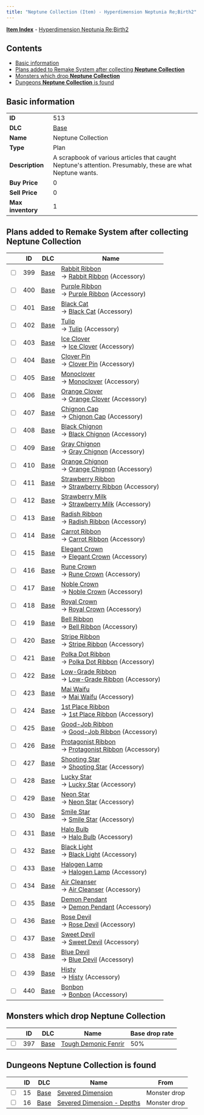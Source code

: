 ```yaml
---
title: "Neptune Collection (Item) - Hyperdimension Neptunia Re;Birth2"
---
```


[**Item Index**](/neptunia/rb2/item/index.html) - [Hyperdimension Neptunia Re;Birth2](/neptunia/rb2)

## Contents

- [Basic information](#basic-information)
- [Plans added to Remake System after collecting **Neptune Collection**](#plans-added-to-remake-system-after-collecting-neptune-collection)
- [Monsters which drop **Neptune Collection**](#monsters-which-drop-neptune-collection)
- [Dungeons **Neptune Collection** is found](#dungeons-neptune-collection-is-found)

## Basic information

|   |   |
| -- | -- |
| **ID** | 513 |
| **DLC** | [Base](/neptunia/rb2/dlc/0-base.html) |
| **Name** | Neptune Collection |
| **Type** | Plan |
| **Description** | A scrapbook of various articles that caught Neptune's attention. Presumably, these are what Neptune wants. |
| **Buy Price** | 0 |
| **Sell Price** | 0 |
| **Max inventory** | 1 |

## Plans added to Remake System after collecting **Neptune Collection**

|    | ID | DLC | Name |
| -- | -- | --- | ---- |
| <input type="checkbox" id="rb2-remake-0-399" class="trackbox" /> | 399 | [Base](/neptunia/rb2/dlc/0-base.html) | [Rabbit Ribbon](/neptunia/rb2/remake/0-399-rabbit-ribbon.html)<br />→ [Rabbit Ribbon](/neptunia/rb2/item/0-2316-rabbit-ribbon.html) (Accessory) |
| <input type="checkbox" id="rb2-remake-0-400" class="trackbox" /> | 400 | [Base](/neptunia/rb2/dlc/0-base.html) | [Purple Ribbon](/neptunia/rb2/remake/0-400-purple-ribbon.html)<br />→ [Purple Ribbon](/neptunia/rb2/item/0-2317-purple-ribbon.html) (Accessory) |
| <input type="checkbox" id="rb2-remake-0-401" class="trackbox" /> | 401 | [Base](/neptunia/rb2/dlc/0-base.html) | [Black Cat](/neptunia/rb2/remake/0-401-black-cat.html)<br />→ [Black Cat](/neptunia/rb2/item/0-2318-black-cat.html) (Accessory) |
| <input type="checkbox" id="rb2-remake-0-402" class="trackbox" /> | 402 | [Base](/neptunia/rb2/dlc/0-base.html) | [Tulip](/neptunia/rb2/remake/0-402-tulip.html)<br />→ [Tulip](/neptunia/rb2/item/0-2319-tulip.html) (Accessory) |
| <input type="checkbox" id="rb2-remake-0-403" class="trackbox" /> | 403 | [Base](/neptunia/rb2/dlc/0-base.html) | [Ice Clover](/neptunia/rb2/remake/0-403-ice-clover.html)<br />→ [Ice Clover](/neptunia/rb2/item/0-2320-ice-clover.html) (Accessory) |
| <input type="checkbox" id="rb2-remake-0-404" class="trackbox" /> | 404 | [Base](/neptunia/rb2/dlc/0-base.html) | [Clover Pin](/neptunia/rb2/remake/0-404-clover-pin.html)<br />→ [Clover Pin](/neptunia/rb2/item/0-2321-clover-pin.html) (Accessory) |
| <input type="checkbox" id="rb2-remake-0-405" class="trackbox" /> | 405 | [Base](/neptunia/rb2/dlc/0-base.html) | [Monoclover](/neptunia/rb2/remake/0-405-monoclover.html)<br />→ [Monoclover](/neptunia/rb2/item/0-2322-monoclover.html) (Accessory) |
| <input type="checkbox" id="rb2-remake-0-406" class="trackbox" /> | 406 | [Base](/neptunia/rb2/dlc/0-base.html) | [Orange Clover](/neptunia/rb2/remake/0-406-orange-clover.html)<br />→ [Orange Clover](/neptunia/rb2/item/0-2323-orange-clover.html) (Accessory) |
| <input type="checkbox" id="rb2-remake-0-407" class="trackbox" /> | 407 | [Base](/neptunia/rb2/dlc/0-base.html) | [Chignon Cap](/neptunia/rb2/remake/0-407-chignon-cap.html)<br />→ [Chignon Cap](/neptunia/rb2/item/0-2324-chignon-cap.html) (Accessory) |
| <input type="checkbox" id="rb2-remake-0-408" class="trackbox" /> | 408 | [Base](/neptunia/rb2/dlc/0-base.html) | [Black Chignon](/neptunia/rb2/remake/0-408-black-chignon.html)<br />→ [Black Chignon](/neptunia/rb2/item/0-2325-black-chignon.html) (Accessory) |
| <input type="checkbox" id="rb2-remake-0-409" class="trackbox" /> | 409 | [Base](/neptunia/rb2/dlc/0-base.html) | [Gray Chignon](/neptunia/rb2/remake/0-409-gray-chignon.html)<br />→ [Gray Chignon](/neptunia/rb2/item/0-2326-gray-chignon.html) (Accessory) |
| <input type="checkbox" id="rb2-remake-0-410" class="trackbox" /> | 410 | [Base](/neptunia/rb2/dlc/0-base.html) | [Orange Chignon](/neptunia/rb2/remake/0-410-orange-chignon.html)<br />→ [Orange Chignon](/neptunia/rb2/item/0-2327-orange-chignon.html) (Accessory) |
| <input type="checkbox" id="rb2-remake-0-411" class="trackbox" /> | 411 | [Base](/neptunia/rb2/dlc/0-base.html) | [Strawberry Ribbon](/neptunia/rb2/remake/0-411-strawberry-ribbon.html)<br />→ [Strawberry Ribbon](/neptunia/rb2/item/0-2328-strawberry-ribbon.html) (Accessory) |
| <input type="checkbox" id="rb2-remake-0-412" class="trackbox" /> | 412 | [Base](/neptunia/rb2/dlc/0-base.html) | [Strawberry Milk](/neptunia/rb2/remake/0-412-strawberry-milk.html)<br />→ [Strawberry Milk](/neptunia/rb2/item/0-2329-strawberry-milk.html) (Accessory) |
| <input type="checkbox" id="rb2-remake-0-413" class="trackbox" /> | 413 | [Base](/neptunia/rb2/dlc/0-base.html) | [Radish Ribbon](/neptunia/rb2/remake/0-413-radish-ribbon.html)<br />→ [Radish Ribbon](/neptunia/rb2/item/0-2330-radish-ribbon.html) (Accessory) |
| <input type="checkbox" id="rb2-remake-0-414" class="trackbox" /> | 414 | [Base](/neptunia/rb2/dlc/0-base.html) | [Carrot Ribbon](/neptunia/rb2/remake/0-414-carrot-ribbon.html)<br />→ [Carrot Ribbon](/neptunia/rb2/item/0-2331-carrot-ribbon.html) (Accessory) |
| <input type="checkbox" id="rb2-remake-0-415" class="trackbox" /> | 415 | [Base](/neptunia/rb2/dlc/0-base.html) | [Elegant Crown](/neptunia/rb2/remake/0-415-elegant-crown.html)<br />→ [Elegant Crown](/neptunia/rb2/item/0-2332-elegant-crown.html) (Accessory) |
| <input type="checkbox" id="rb2-remake-0-416" class="trackbox" /> | 416 | [Base](/neptunia/rb2/dlc/0-base.html) | [Rune Crown](/neptunia/rb2/remake/0-416-rune-crown.html)<br />→ [Rune Crown](/neptunia/rb2/item/0-2333-rune-crown.html) (Accessory) |
| <input type="checkbox" id="rb2-remake-0-417" class="trackbox" /> | 417 | [Base](/neptunia/rb2/dlc/0-base.html) | [Noble Crown](/neptunia/rb2/remake/0-417-noble-crown.html)<br />→ [Noble Crown](/neptunia/rb2/item/0-2334-noble-crown.html) (Accessory) |
| <input type="checkbox" id="rb2-remake-0-418" class="trackbox" /> | 418 | [Base](/neptunia/rb2/dlc/0-base.html) | [Royal Crown](/neptunia/rb2/remake/0-418-royal-crown.html)<br />→ [Royal Crown](/neptunia/rb2/item/0-2335-royal-crown.html) (Accessory) |
| <input type="checkbox" id="rb2-remake-0-419" class="trackbox" /> | 419 | [Base](/neptunia/rb2/dlc/0-base.html) | [Bell Ribbon](/neptunia/rb2/remake/0-419-bell-ribbon.html)<br />→ [Bell Ribbon](/neptunia/rb2/item/0-2336-bell-ribbon.html) (Accessory) |
| <input type="checkbox" id="rb2-remake-0-420" class="trackbox" /> | 420 | [Base](/neptunia/rb2/dlc/0-base.html) | [Stripe Ribbon](/neptunia/rb2/remake/0-420-stripe-ribbon.html)<br />→ [Stripe Ribbon](/neptunia/rb2/item/0-2337-stripe-ribbon.html) (Accessory) |
| <input type="checkbox" id="rb2-remake-0-421" class="trackbox" /> | 421 | [Base](/neptunia/rb2/dlc/0-base.html) | [Polka Dot Ribbon](/neptunia/rb2/remake/0-421-polka-dot-ribbon.html)<br />→ [Polka Dot Ribbon](/neptunia/rb2/item/0-2338-polka-dot-ribbon.html) (Accessory) |
| <input type="checkbox" id="rb2-remake-0-422" class="trackbox" /> | 422 | [Base](/neptunia/rb2/dlc/0-base.html) | [Low-Grade Ribbon](/neptunia/rb2/remake/0-422-low-grade-ribbon.html)<br />→ [Low-Grade Ribbon](/neptunia/rb2/item/0-2339-low-grade-ribbon.html) (Accessory) |
| <input type="checkbox" id="rb2-remake-0-423" class="trackbox" /> | 423 | [Base](/neptunia/rb2/dlc/0-base.html) | [Mai Waifu](/neptunia/rb2/remake/0-423-mai-waifu.html)<br />→ [Mai Waifu](/neptunia/rb2/item/0-2340-mai-waifu.html) (Accessory) |
| <input type="checkbox" id="rb2-remake-0-424" class="trackbox" /> | 424 | [Base](/neptunia/rb2/dlc/0-base.html) | [1st Place Ribbon](/neptunia/rb2/remake/0-424-1st-place-ribbon.html)<br />→ [1st Place Ribbon](/neptunia/rb2/item/0-2341-1st-place-ribbon.html) (Accessory) |
| <input type="checkbox" id="rb2-remake-0-425" class="trackbox" /> | 425 | [Base](/neptunia/rb2/dlc/0-base.html) | [Good-Job Ribbon](/neptunia/rb2/remake/0-425-good-job-ribbon.html)<br />→ [Good-Job Ribbon](/neptunia/rb2/item/0-2342-good-job-ribbon.html) (Accessory) |
| <input type="checkbox" id="rb2-remake-0-426" class="trackbox" /> | 426 | [Base](/neptunia/rb2/dlc/0-base.html) | [Protagonist Ribbon](/neptunia/rb2/remake/0-426-protagonist-ribbon.html)<br />→ [Protagonist Ribbon](/neptunia/rb2/item/0-2343-protagonist-ribbon.html) (Accessory) |
| <input type="checkbox" id="rb2-remake-0-427" class="trackbox" /> | 427 | [Base](/neptunia/rb2/dlc/0-base.html) | [Shooting Star](/neptunia/rb2/remake/0-427-shooting-star.html)<br />→ [Shooting Star](/neptunia/rb2/item/0-2344-shooting-star.html) (Accessory) |
| <input type="checkbox" id="rb2-remake-0-428" class="trackbox" /> | 428 | [Base](/neptunia/rb2/dlc/0-base.html) | [Lucky Star](/neptunia/rb2/remake/0-428-lucky-star.html)<br />→ [Lucky Star](/neptunia/rb2/item/0-2345-lucky-star.html) (Accessory) |
| <input type="checkbox" id="rb2-remake-0-429" class="trackbox" /> | 429 | [Base](/neptunia/rb2/dlc/0-base.html) | [Neon Star](/neptunia/rb2/remake/0-429-neon-star.html)<br />→ [Neon Star](/neptunia/rb2/item/0-2346-neon-star.html) (Accessory) |
| <input type="checkbox" id="rb2-remake-0-430" class="trackbox" /> | 430 | [Base](/neptunia/rb2/dlc/0-base.html) | [Smile Star](/neptunia/rb2/remake/0-430-smile-star.html)<br />→ [Smile Star](/neptunia/rb2/item/0-2347-smile-star.html) (Accessory) |
| <input type="checkbox" id="rb2-remake-0-431" class="trackbox" /> | 431 | [Base](/neptunia/rb2/dlc/0-base.html) | [Halo Bulb](/neptunia/rb2/remake/0-431-halo-bulb.html)<br />→ [Halo Bulb](/neptunia/rb2/item/0-2348-halo-bulb.html) (Accessory) |
| <input type="checkbox" id="rb2-remake-0-432" class="trackbox" /> | 432 | [Base](/neptunia/rb2/dlc/0-base.html) | [Black Light](/neptunia/rb2/remake/0-432-black-light.html)<br />→ [Black Light](/neptunia/rb2/item/0-2349-black-light.html) (Accessory) |
| <input type="checkbox" id="rb2-remake-0-433" class="trackbox" /> | 433 | [Base](/neptunia/rb2/dlc/0-base.html) | [Halogen Lamp](/neptunia/rb2/remake/0-433-halogen-lamp.html)<br />→ [Halogen Lamp](/neptunia/rb2/item/0-2350-halogen-lamp.html) (Accessory) |
| <input type="checkbox" id="rb2-remake-0-434" class="trackbox" /> | 434 | [Base](/neptunia/rb2/dlc/0-base.html) | [Air Cleanser](/neptunia/rb2/remake/0-434-air-cleanser.html)<br />→ [Air Cleanser](/neptunia/rb2/item/0-2351-air-cleanser.html) (Accessory) |
| <input type="checkbox" id="rb2-remake-0-435" class="trackbox" /> | 435 | [Base](/neptunia/rb2/dlc/0-base.html) | [Demon Pendant](/neptunia/rb2/remake/0-435-demon-pendant.html)<br />→ [Demon Pendant](/neptunia/rb2/item/0-2352-demon-pendant.html) (Accessory) |
| <input type="checkbox" id="rb2-remake-0-436" class="trackbox" /> | 436 | [Base](/neptunia/rb2/dlc/0-base.html) | [Rose Devil](/neptunia/rb2/remake/0-436-rose-devil.html)<br />→ [Rose Devil](/neptunia/rb2/item/0-2353-rose-devil.html) (Accessory) |
| <input type="checkbox" id="rb2-remake-0-437" class="trackbox" /> | 437 | [Base](/neptunia/rb2/dlc/0-base.html) | [Sweet Devil](/neptunia/rb2/remake/0-437-sweet-devil.html)<br />→ [Sweet Devil](/neptunia/rb2/item/0-2354-sweet-devil.html) (Accessory) |
| <input type="checkbox" id="rb2-remake-0-438" class="trackbox" /> | 438 | [Base](/neptunia/rb2/dlc/0-base.html) | [Blue Devil](/neptunia/rb2/remake/0-438-blue-devil.html)<br />→ [Blue Devil](/neptunia/rb2/item/0-2355-blue-devil.html) (Accessory) |
| <input type="checkbox" id="rb2-remake-0-439" class="trackbox" /> | 439 | [Base](/neptunia/rb2/dlc/0-base.html) | [Histy](/neptunia/rb2/remake/0-439-histy.html)<br />→ [Histy](/neptunia/rb2/item/0-2356-histy.html) (Accessory) |
| <input type="checkbox" id="rb2-remake-0-440" class="trackbox" /> | 440 | [Base](/neptunia/rb2/dlc/0-base.html) | [Bonbon](/neptunia/rb2/remake/0-440-bonbon.html)<br />→ [Bonbon](/neptunia/rb2/item/0-2357-bonbon.html) (Accessory) |

## Monsters which drop **Neptune Collection**

|    | ID | DLC | Name | Base drop rate |
| -- | -- | --- | ---- | -------------- |
| <input type="checkbox" id="rb2-monster-0-397" class="trackbox" /> | 397 | [Base](/neptunia/rb2/dlc/0-base.html) | [Tough Demonic Fenrir](/neptunia/rb2/monster/0-397-tough-demonic-fenrir.html) | 50% |

## Dungeons **Neptune Collection** is found

|    | ID | DLC | Name | From |
| -- | -- | --- | ---- | ---- |
| <input type="checkbox" id="rb2-dungeon-0-15" class="trackbox" /> | 15 | [Base](/neptunia/rb2/dlc/0-base.html) | [Severed Dimension](/neptunia/rb2/dungeon/0-15-severed-dimension.html) | Monster drop |
| <input type="checkbox" id="rb2-dungeon-0-16" class="trackbox" /> | 16 | [Base](/neptunia/rb2/dlc/0-base.html) | [Severed Dimension - Depths](/neptunia/rb2/dungeon/0-16-severed-dimension-depths.html) | Monster drop |
